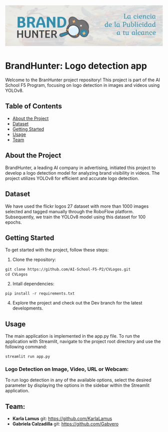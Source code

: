 <h1 align="center"><img src="banner.png" alt="Imagen de encabezado"></h1>

# BrandHunter: Logo detection app

Welcome to the BranHunter project repository! This project is part of the AI School F5 Program, focusing on logo detection in images and videos using YOLOv8.

## Table of Contents
- [About the Project](#about-the-project)
- [Dataset](#dataset)
- [Getting Started](#getting-started)
- [Usage](#usage)
- [Team](#Team)

## About the Project

BrandHunter, a leading AI company in advertising, initiated this project to develop a logo detection model for analyzing brand visibility in videos. The project utilizes YOLOv8 for efficient and accurate logo detection.

## Dataset

We have used the flickr logos 27 dataset with more than 1000 images selected and tagged manually through the RoboFlow platform. Subsequently, we train the YOLOv8 model using this dataset for 100 epochs.

## Getting Started

To get started with the project, follow these steps:

1. Clone the repository:
   
```
git clone https://github.com/AI-School-F5-P2/CVLogos.git
cd CVLogos
```

2. Intall dependencies:

```
pip install -r requirements.txt
```

4. Explore the project and check out the Dev branch for the latest developments.

## Usage

The main application is implemented in the app.py file. To run the application with Streamlit, navigate to the project root directory and use the following command:

```
streamlit run app.py
```
   
### Logo Detection on Image, Video, URL or Webcam:

To run logo detection in any of the available options, select the desired parameter by displaying the options in the sidebar within the Streamlit application.

## Team:
- **Karla Lamus** git: https://github.com/KarlaLamus
- **Gabriela Calzadilla** git: https://github.com/Gabvero
